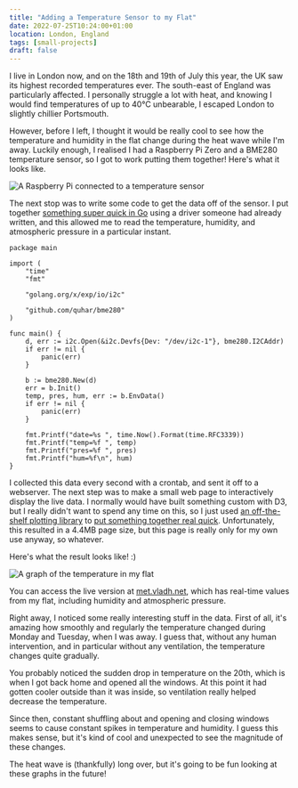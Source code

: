 ```yaml
---
title: "Adding a Temperature Sensor to my Flat"
date: 2022-07-25T10:24:00+01:00
location: London, England
tags: [small-projects]
draft: false
---
```


I live in London now, and on the 18th and 19th of July this year, the UK saw its
highest recorded temperatures ever. The south-east of England was particularly
affected. I personally struggle a lot with heat, and knowing I would find
temperatures of up to 40°C unbearable, I escaped London to slightly chillier
Portsmouth.

However, before I left, I thought it would be really cool to see how the
temperature and humidity in the flat change during the heat wave while I'm away.
Luckily enough, I realised I had a Raspberry Pi Zero and a BME280 temperature
sensor, so I got to work putting them together! Here's what it looks like.

![A Raspberry Pi connected to a temperature
sensor](https://vladh.net/static/microblog/sensor@800px.jpg "My Raspberry Pi
Zero connected to the BME280")

The next stop was to write some code to get the data off of the sensor. I put
together [something super quick in Go](https://git.sr.ht/~vladh/dewdrop) using
a driver someone had already written, and this allowed me to read the
temperature, humidity, and atmospheric pressure in a particular instant.

```
package main

import (
	"time"
	"fmt"

	"golang.org/x/exp/io/i2c"

	"github.com/quhar/bme280"
)

func main() {
	d, err := i2c.Open(&i2c.Devfs{Dev: "/dev/i2c-1"}, bme280.I2CAddr)
	if err != nil {
		panic(err)
	}

	b := bme280.New(d)
	err = b.Init()
	temp, pres, hum, err := b.EnvData()
	if err != nil {
		panic(err)
	}

	fmt.Printf("date=%s ", time.Now().Format(time.RFC3339))
	fmt.Printf("temp=%f ", temp)
	fmt.Printf("pres=%f ", pres)
	fmt.Printf("hum=%f\n", hum)
}
```

I collected this data every second with a crontab, and sent it off to a
webserver. The next step was to make a small web page to interactively display
the live data. I normally would have built something custom with D3, but I
really didn't want to spend any time on this, so I just used
[an off-the-shelf plotting library](https://plotly.com/javascript/) to
[put something together real quick](https://git.sr.ht/~vladh/met.vladh.net).
Unfortunately, this resulted in a 4.4MB page size, but this page is really only
for my own use anyway, so whatever.

Here's what the result looks like! :)

![A graph of the temperature in my
flat](https://vladh.net/static/microblog/sensor-graph.png "A graph of the
temperature in my flat")

You can access the live version at [met.vladh.net](https://met.vladh.net), which
has real-time values from my flat, including humidity and atmospheric pressure.

Right away, I noticed some really interesting stuff in the data. First of all,
it's amazing how smoothly and regularly the temperature changed during Monday
and Tuesday, when I was away. I guess that, without any human intervention, and
in particular without any ventilation, the temperature changes quite gradually.

You probably noticed the sudden drop in temperature on the 20th, which is when
I got back home and opened all the windows. At this point it had gotten cooler
outside than it was inside, so ventilation really helped decrease the
temperature.

Since then, constant shuffling about and opening and closing windows seems to
cause constant spikes in temperature and humidity. I guess this makes sense, but
it's kind of cool and unexpected to see the magnitude of these changes.

The heat wave is (thankfully) long over, but it's going to be fun looking at
these graphs in the future!
